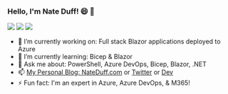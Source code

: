 ### Hello, I'm Nate Duff! 😄 👋

![](https://img.shields.io/badge/%F0%9F%93%A6%20%20devops-engineer-green)
![](https://img.shields.io/badge/%F0%9F%93%A6%20%20m365-expert-yellow)
![](https://img.shields.io/badge/%F0%9F%93%A6%20%20azure-specialist-blue)

- 🔭 I’m currently working on: Full stack Blazor applications deployed to Azure
- 🌱 I’m currently learning: Bicep & Blazor
- 💬 Ask me about: PowerShell, Azure DevOps, Bicep, Blazor, .NET
- 📫 [My Personal Blog: NateDuff.com](https://nateduff.com) or [Twitter](https://twitter.com/n8duff) or [Dev](https://dev.to/n8duff)
- ⚡ Fun fact: I'm an expert in Azure, Azure DevOps, & M365!
